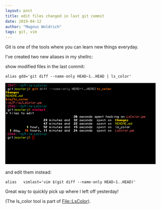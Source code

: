 ```yaml
---
layout: post
title: edit files changed in last git commit
date: 2019-04-12
author: "Magnus Woldrich"
tags: git, vim
---
```


Git is one of the tools where you can learn new things everyday.


I've created two new aliases in my shellrc:

show modified files in the last commit:
```
alias gdd='git diff --name-only HEAD~1..HEAD | ls_color'
```
![img](/assets/vimlast.png)

and edit them instead:
```
alias   vimlast='vim $(git diff --name-only HEAD~1..HEAD)'
```

Great way to quickly pick up where I left off yesterday!

(The ls_color tool is part of
[File::LsColor](https://metacpan.org/pod/File::LsColor)).
